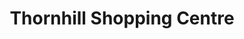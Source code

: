 ---
title: "Thornhill Shopping Centre"
url: /polokwane/thornhill-shopping-centre/
shop: Einkaufszentrum
---